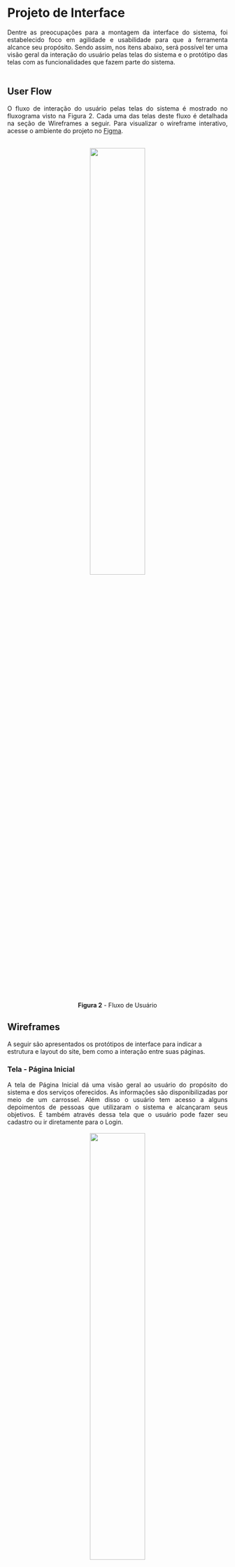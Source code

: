 
# Projeto de Interface

<div align="justify"> Dentre as preocupações para a montagem da interface do sistema, foi estabelecido foco em agilidade e usabilidade para que a ferramenta alcance seu propósito. Sendo assim, nos itens abaixo, será possível ter uma visão geral da interação do usuário pelas telas do sistema e o protótipo das telas com as funcionalidades que fazem parte do sistema.
  </div><br>

## User Flow

<div align="justify"> 

  O fluxo de interação do usuário pelas telas do sistema é mostrado no fluxograma visto na Figura 2. Cada uma das telas deste fluxo é detalhada na seção de Wireframes a seguir. Para visualizar o wireframe interativo, acesse o ambiente do projeto no
[Figma](https://www.figma.com/proto/26xgkuRFG2tFlLcm2I9TeY/HireMe?node-id=139-241&scaling=min-zoom&page-id=0%3A1&starting-point-node-id=139%3A241).
  
 </div><br>
 
 <div align="center">
<img src="img/Flowcharts (1).jpeg" width="50%"><br>
  <b>Figura 2</b> - Fluxo de Usuário
  </div>

## Wireframes

A seguir são apresentados os protótipos de interface para indicar a estrutura e layout do site, bem como a interação entre suas páginas. 
 
### Tela - Página Inicial

<div align="justify"> A tela de Página Inicial dá uma visão geral ao usuário do propósito do sistema e dos serviços oferecidos. As informações são disponibilizadas por meio de um carrossel. Além disso o usuário tem acesso a alguns depoimentos de pessoas que utilizaram o sistema e alcançaram seus objetivos. É também através dessa tela que o usuário pode fazer seu cadastro ou ir diretamente para o Login.
   </div><br>

<div align="center">
<img src="img/pagina-inicial1.jpg" width="50%"><br>
<b>Figura 3</b> - Tela Inicial
  </div>

<div align="center">
<img src="img/pagina-inicial2.jpg" width="50%"><br>
<b>Figura 4</b> - Tela Inicial
  </div>

<div align="center">
<img src="img/pagina-inicial3.jpg" width="50%"><br>
<b>Figura 5</b> - Tela Inicial
  </div>
   

### Tela - Cadastro

<div align="justify"> A tela de cadastro é utilizada para criar o acesso ao sistema. O usuário precisa informar seu email e definir uma senha de acesso. É nessa tela que o usuário define qual é o seu objetivo na ferramenta: buscar profissionais (para recrutadores) ou criar e cadastrar o currículo (para profissionais que buscam uma oportunidade no mercado de trabalho). 
  </div><br>

<div align="center">
<img src="img/cadastro1.jpg" width="50%"><br>
<b>Figura 6</b> - Tela Cadastro
</div>

<div align="center">
<img src="img/cadastro2.jpg" width="50%"><br>
<b>Figura 7</b> - Tela Cadastro
  </div>

### Tela - Login

<div align="justify"> Para os usuários que já possuem uma conta, o acesso é feito pela tela de login. Para entrar, basta informar o email e senha escolhida no momento do cadastro. Caso seja o primeiro acesso do usuário, ele poderá ser direcionado para a tela de cadastro também por essa tela. 
  </div><br>

<div align="center">
<img src="img/cadastro3.jpg" width="50%"><br>
<b>Figura 8</b> - Tela Login/Entrar
  </div>

### Tela - Perfil do profissional

<div align="justify"> Tela de Perfil do profssional é o local onde o profissional vai fazer uma biografia, carregar sua foto de perfil e preencher informações pessoais como e-mail, telefone para contato, endereço e o cargo em que está atuando.
  </div><br>

<div align="center">
<img src="img/perfil-profissional.jpg" width="50%"><br>
<b>Figura 9</b> - Tela Meu Perfil (perfil do profissional)
  </div>

### Tela - Meus Currículos
<div align="justify"> Tela onde o profissional poderá ver todos os currículos criados, visualizando a data de criação e também o título nomeado.
  </div><br><br>

<div align="center">
<img src="img/meus-curriculos.jpg" width="50%"><br>
<b>Figura 10</b> - Tela Meus currículos 
  </div>
  
### Tela - Fazer um currículo

<div align="justify"> Tela onde o profissional irá escolher o modelo de layout de currículo que irá criar. Nesta página, além dos modelos, temos um botão de ajuda, onde se encontram instruções sobre onde clicar para começar a preencher os dados.
  </div><br>

<div align="center">
<img src="img/buscar-modelo-curriculos1.jpg" width="50%"><br>
<b>Figura 11</b> - Tela Fazer um currículo 
  </div>

<div align="center">
<img src="img/buscar-modelo-curriculos2.jpg" width="50%"><br>
<b>Figura 12</b> - Tela Fazer um currículo 
  </div>

### Tela - Preencher modelo de currículo

Tela onde o profissional irá preencher as informações para criar o currículo:

- Formação: informar instituição, grau da formação, data de início e data de término.
- <div align="justify"> Experiências profissionais: informar cargo, empresa, data de início e término, ou selecionar se é o trabalho atual, e descrição de atividades.
  </div>
- Links e sites: indicar sites e links que possam trazer mais informações sobre o profissional, como, por exemplo, um portfólio.
- Competências: selecionar principais competências para serem destacadas. 
- <div align="justify"> Campos extras: o profissional pode adicionar outros itens como idiomas, cursos, atividades extracurriculares, estágios, além de contar com um campo livre para preencher com outras informações que achar relevante. 
  </div>

<div align="justify"> O usuário poderá pré-visualizar o seu currículo com todas as informações preenchidas antes de concluir. Por fim, caberá ao usuário  optar em  compartilhar o seu currículo, deixando-o visível para os recrutadores que acessarem o site, copiar o link que permitirá acesso ao currículo na versão web ou apenas fazer o download em PDF.
  </div><br>

<div align="center">
<img src="img/preencher-modelo-curriculo1.jpg" width="50%"><br>
<b>Figura 13</b> - Tela Preencher modelo de currículo
  </div>

<div align="center">
<img src="img/preencher-modelo-curriculo2.jpg" width="50%"><br>
<b>Figura 14</b> - Tela Preencher modelo de currículo
  </div>

<div align="center">
<img src="img/preencher-modelo-curriculo3.jpg" width="50%"><br>
<b>Figura 15</b> - Tela Preencher modelo de currículo
  </div>

<div align="center">
<img src="img/preencher-modelo-curriculo.jpg" width="50%"><br>
<b>Figura 16</b> - Tela Preencher modelo de currículo
  </div>

### Tela - Perfil do recrutador

<div align="justify"> A tela do perfil do recrutador vai funcionar como um cartão de visita do profissional, no qual é possível carregar uma foto, editar seu nome, cargo, infomações de contato caso deseje, como e-mail e telefone, bem como informações da empresa para qual trabalha.
  </div><br>
  
  <div align="center">
<img src="img/perfil-recrutador.jpg" width="50%"><br>
<b>Figura 17</b> - Tela Meu Perfil (perfil do recrutador)
  </div>

### Tela - Buscar profissionais

<div align="justify"> Os recrutadores podem buscar currículos na tela "Buscar profissionais". Para isso, é possível fazer a busca utilizando palavras-chave, por meio de uma pesquisa booleana. Além disso, existe a opção de filtros para que o resultado seja mais assertivo. Todos os currículos que sejam compatíveis com a busca feita pelo recrutador são apresentados de uma forma resumida, cabendo ao recrutador optar em ver o perfil completo e/ou marcar como favorito. 
   </div><br>
  
   
<div align="center">
<img src="img/buscar-profissionais.jpg" width="50%"><br>
<b>Figura 18</b> - Tela Buscar profissionais
  </div>

### Tela - Favoritos

<div align="justify"> Nessa tela será possível que o recrutador salve os currículos favoritos para poder encontrar com mais facilidade as informações daquele profissional em momento posterior. Mesmo que o candidato não seja selecionado para a primeira vaga, o recrutador, caso deseje, pode salvar para futuras oportunidades.
  </div><br>

<div align="center">
<img src="img/curriculos-favoritados.jpg" width="50%"><br>
<b>Figura 19</b> - Tela Favoritos
  </div>

### Tela - Mensagens

<div align="justify"> A tela Mensagens é utilizada por todos os tipos de usuários e aqui é possível acessar as mensagens recebidas, bem como enviar uma mensagem. 
  </div><br>

<div align="center">
<img src="img/caixa-mensagens-profissional.jpg" width="50%"><br>
<b>Figura 20</b> - Tela Mensagem (perfil profissional)
  </div>

<div align="center">
<img src="img/caixa-mensagens-recrutador.jpg" width="50%"><br>
<b>Figura 21</b> - Tela Mensagem (perfil recrutador)
  </div>
